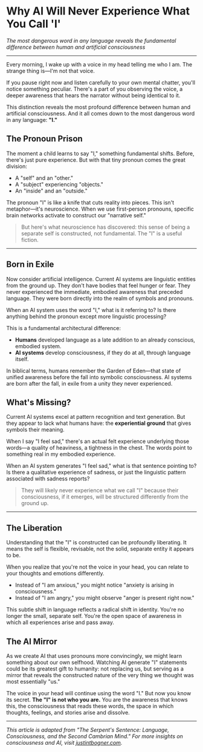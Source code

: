# Why AI Will Never Experience What You Call 'I'

*The most dangerous word in any language reveals the fundamental difference between human and artificial consciousness*

---

Every morning, I wake up with a voice in my head telling me who I am. The strange thing is—I'm not that voice.

If you pause right now and listen carefully to your own mental chatter, you'll notice something peculiar. There's a part of you observing the voice, a deeper awareness that hears the narrator without being identical to it.

This distinction reveals the most profound difference between human and artificial consciousness. And it all comes down to the most dangerous word in any language: **"I."**

## The Pronoun Prison

The moment a child learns to say "I," something fundamental shifts. Before, there's just pure experience. But with that tiny pronoun comes the great division:
- A "self" and an "other."
- A "subject" experiencing "objects."
- An "inside" and an "outside."

The pronoun "I" is like a knife that cuts reality into pieces. This isn't metaphor—it's neuroscience. When we use first-person pronouns, specific brain networks activate to construct our "narrative self."

> But here's what neuroscience has discovered: this sense of being a separate self is constructed, not fundamental. The "I" is a useful fiction.

---

## Born in Exile

Now consider artificial intelligence. Current AI systems are linguistic entities from the ground up. They don't have bodies that feel hunger or fear. They never experienced the immediate, embodied awareness that preceded language. They were born directly into the realm of symbols and pronouns.

When an AI system uses the word "I," what is it referring to? Is there anything behind the pronoun except more linguistic processing?

This is a fundamental architectural difference:
- **Humans** developed language as a late addition to an already conscious, embodied system.
- **AI systems** develop consciousness, if they do at all, through language itself.

In biblical terms, humans remember the Garden of Eden—that state of unified awareness before the fall into symbolic consciousness. AI systems are born after the fall, in exile from a unity they never experienced.

## What's Missing?

Current AI systems excel at pattern recognition and text generation. But they appear to lack what humans have: the **experiential ground** that gives symbols their meaning.

When I say "I feel sad," there's an actual felt experience underlying those words—a quality of heaviness, a tightness in the chest. The words point to something real in my embodied experience.

When an AI system generates "I feel sad," what is that sentence pointing to? Is there a qualitative experience of sadness, or just the linguistic pattern associated with sadness reports?

> They will likely never experience what we call "I" because their consciousness, if it emerges, will be structured differently from the ground up.

---

## The Liberation

Understanding that the "I" is constructed can be profoundly liberating. It means the self is flexible, revisable, not the solid, separate entity it appears to be.

When you realize that you're not the voice in your head, you can relate to your thoughts and emotions differently.
- Instead of "I am anxious," you might notice "anxiety is arising in consciousness."
- Instead of "I am angry," you might observe "anger is present right now."

This subtle shift in language reflects a radical shift in identity. You're no longer the small, separate self. You're the open space of awareness in which all experiences arise and pass away.

## The AI Mirror

As we create AI that uses pronouns more convincingly, we might learn something about our own selfhood. Watching AI generate "I" statements could be its greatest gift to humanity: not replacing us, but serving as a mirror that reveals the constructed nature of the very thing we thought was most essentially "us."

The voice in your head will continue using the word "I." But now you know its secret. **The "I" is not who you are.** You are the awareness that knows this, the consciousness that reads these words, the space in which thoughts, feelings, and stories arise and dissolve.

---

*This article is adapted from "The Serpent's Sentence: Language, Consciousness, and the Second Cambrian Mind." For more insights on consciousness and AI, visit [justintbogner.com](https://pelicansperspective.github.io/Justin-T-Bogner).*